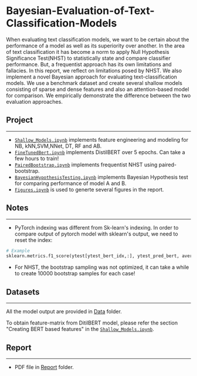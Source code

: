 # Bayesian-Evaluation-of-Text-Classification-Models

When evaluating text classification models, we want to be certain about the performance of a model as well as its superiority over another. In the area of text classification it has become a norm to apply Null Hypothesis Significance Test(NHST) to statistically state and compare classifier performance. But, a frequentist approach has its own limitations and fallacies. In this report, we reflect on limitations posed by NHST. We also implement a novel Bayesian approach for evaluating text-classification models. We use a benchmark dataset and create several shallow models consisting of sparse and dense features and also an attention-based model for comparison.
We empirically demonstrate the difference between the two evaluation approaches.

## Project 
----

- [`Shallow_Models.ipynb`](https://github.com/S-B-Iqbal/Bayesian-Evaluation-of-Text-Classification-Models/blob/main/Shallow_Models.ipynb) implements feature engineering and modeling for NB, kNN,SVM,NNet, DT, RF and AB.
- [`FineTunedBert.ipynb`](https://github.com/S-B-Iqbal/Bayesian-Evaluation-of-Text-Classification-Models/blob/main/FineTunedBert.ipynb) implements DistilBERT over 5 epochs. Can take a few hours to train!
- [`PairedBootstrap.ipynb`](https://github.com/S-B-Iqbal/Bayesian-Evaluation-of-Text-Classification-Models/blob/main/PairedBootstrap.ipynb) implements frequentist NHST using paired-bootstrap.
- [`BayesianHypothesisTesting.ipynb`](https://github.com/S-B-Iqbal/Bayesian-Evaluation-of-Text-Classification-Models/blob/main/BayesianHypothesisTesting.ipynb) implements Bayesian Hypothesis test for comparing performance of model A and B.
- [`Figures.ipynb`](https://github.com/S-B-Iqbal/Bayesian-Evaluation-of-Text-Classification-Models/blob/main/Figures.ipynb) is used to generte several figures in the report.


## Notes
----
- PyTorch indexing was different from Sk-learn's indexing. In order to compare output of pytorch model with sklearn's output, we need to reset the index:

```python
# Example
sklearn.metrics.f1_score(ytest[ytest_bert_idx,:], ytest_pred_bert, average='micro', sample_weight=None, zero_division='warn')
```

- For NHST, the bootstrap sampling was not optimized, it can take a while to create 10000 bootstrap samples for each case!

## Datasets
----

All the model output are provided in [Data](https://github.com/S-B-Iqbal/Bayesian-Evaluation-of-Text-Classification-Models/tree/main/Data) folder.

To obtain feature-matrix from DitilBERT model, please refer the section "Creating BERT based features" in the [`Shallow_Models.ipynb`](https://github.com/S-B-Iqbal/Bayesian-Evaluation-of-Text-Classification-Models/blob/main/Shallow_Models.ipynb).

## Report
----
- PDF file in [Report](https://github.com/S-B-Iqbal/Bayesian-Evaluation-of-Text-Classification-Models/tree/main/Report) folder.

